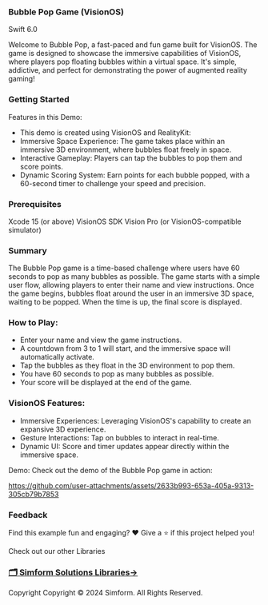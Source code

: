 ### Bubble Pop Game (VisionOS)

Swift 6.0

Welcome to Bubble Pop, a fast-paced and fun game built for VisionOS. 
The game is designed to showcase the immersive capabilities of VisionOS,
where players pop floating bubbles within a virtual space. It's simple,
addictive, and perfect for demonstrating the power of augmented reality
gaming!

### Getting Started

Features in this Demo:
- This demo is created using VisionOS and RealityKit:
- Immersive Space Experience: The game takes place within an immersive 3D environment, where bubbles float freely in space.
- Interactive Gameplay: Players can tap the bubbles to pop them and score points.
- Dynamic Scoring System: Earn points for each bubble popped, with a 60-second timer to challenge your speed and precision.

### Prerequisites

Xcode 15 (or above)
VisionOS SDK
Vision Pro (or VisionOS-compatible simulator)

### Summary

The Bubble Pop game is a time-based challenge where users have 60 seconds
to pop as many bubbles as possible. The game starts with a simple user
flow, allowing players to enter their name and view instructions. Once the
game begins, bubbles float around the user in an immersive 3D space,
waiting to be popped. When the time is up, the final score is displayed.

### How to Play:

- Enter your name and view the game instructions.
- A countdown from 3 to 1 will start, and the immersive space will automatically activate.
- Tap the bubbles as they float in the 3D environment to pop them.
- You have 60 seconds to pop as many bubbles as possible.
- Your score will be displayed at the end of the game.

### VisionOS Features:
- Immersive Experiences: Leveraging VisionOS's capability to create an expansive 3D experience.
- Gesture Interactions: Tap on bubbles to interact in real-time.
- Dynamic UI: Score and timer updates appear directly within the immersive space.

Demo:
Check out the demo of the Bubble Pop game in action:

https://github.com/user-attachments/assets/2633b993-653a-405a-9313-305cb79b7853


### Feedback
Find this example fun and engaging? ❤️
Give a ⭐️ if this project helped you!

Check out our other Libraries
<h3><a href="https://github.com/SimformSolutionsPvtLtd/Awesome-Mobile-Libraries"><u>🗂 Simform Solutions Libraries→</u></a></h3>

Copyright
Copyright © 2024 Simform. All Rights Reserved.

